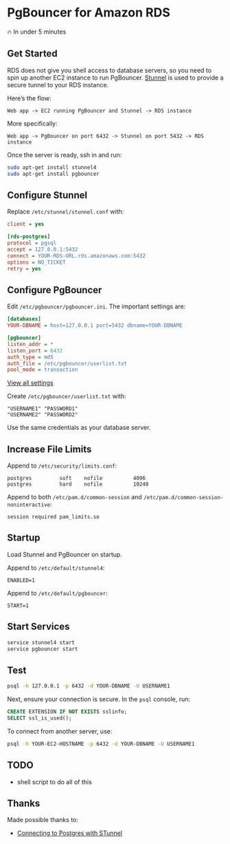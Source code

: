 # PgBouncer for Amazon RDS

:fire: In under 5 minutes

## Get Started

RDS does not give you shell access to database servers, so you need to spin up another EC2 instance to run PgBouncer. [Stunnel](http://en.wikipedia.org/wiki/Stunnel) is used to provide a secure tunnel to your RDS instance.

Here’s the flow:

```
Web app -> EC2 running PgBouncer and Stunnel -> RDS instance
```

More specifically:

```
Web app -> PgBouncer on port 6432 -> Stunnel on port 5432 -> RDS instance
```

Once the server is ready, ssh in and run:

```sh
sudo apt-get install stunnel4
sudo apt-get install pgbouncer
```

## Configure Stunnel

Replace `/etc/stunnel/stunnel.conf` with:

```ini
client = yes

[rds-postgres]
protocol = pgsql
accept = 127.0.0.1:5432
connect = YOUR-RDS-URL.rds.amazonaws.com:5432
options = NO_TICKET
retry = yes
```

## Configure PgBouncer

Edit `/etc/pgbouncer/pgbouncer.ini`. The important settings are:

```ini
[databases]
YOUR-DBNAME = host=127.0.0.1 port=5432 dbname=YOUR-DBNAME

[pgbouncer]
listen_addr = *
listen_port = 6432
auth_type = md5
auth_file = /etc/pgbouncer/userlist.txt
pool_mode = transaction
```

[View all settings](http://pgbouncer.projects.pgfoundry.org/doc/config.html)

Create `/etc/pgbouncer/userlist.txt` with:

```
"USERNAME1" "PASSWORD1"
"USERNAME2" "PASSWORD2"
```

Use the same credentials as your database server.

## Increase File Limits

Append to `/etc/security/limits.conf`:

```
postgres         soft    nofile          4096
postgres         hard    nofile          10240
```

Append to both `/etc/pam.d/common-session` and `/etc/pam.d/common-session-noninteractive`:

```
session required pam_limits.so
```

## Startup

Load Stunnel and PgBouncer on startup.

Append to `/etc/default/stunnel4`:

```
ENABLED=1
```

Append to `/etc/default/pgbouncer`:

```
START=1
```

## Start Services

```sh
service stunnel4 start
service pgbouncer start
```

## Test

```sh
psql -h 127.0.0.1 -p 6432 -d YOUR-DBNAME -U USERNAME1
```

Next, ensure your connection is secure. In the `psql` console, run:

```sql
CREATE EXTENSION IF NOT EXISTS sslinfo;
SELECT ssl_is_used();
```

To connect from another server, use:

```sh
psql -h YOUR-EC2-HOSTNAME -p 6432 -d YOUR-DBNAME -U USERNAME1
```

## TODO

- shell script to do all of this

## Thanks

Made possible thanks to:

- [Connecting to Postgres with STunnel](https://helveticode.com/2014/01/11/rds-postgresql-with-stunnel/)
